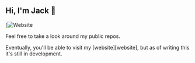 ## Hi, I'm Jack 👋

[![Website](https://jacklabbe.com)

Feel free to take a look around my public repos.

Eventually, you'll be able to visit my [website][website], but as of writing this it's still in development.


<!--
**j-labbe/j-labbe** is a ✨ _special_ ✨ repository because its `README.md` (this file) appears on your GitHub profile.

Here are some ideas to get you started:

- 🔭 I’m currently working on ...
- 🌱 I’m currently learning ...
- 👯 I’m looking to collaborate on ...
- 🤔 I’m looking for help with ...
- 💬 Ask me about ...
- 📫 How to reach me: ...
- 😄 Pronouns: ...
- ⚡ Fun fact: ...

-->
